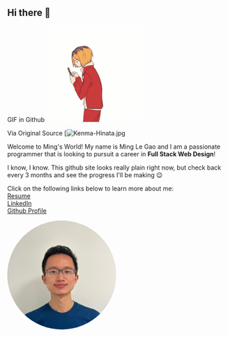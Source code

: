 ## Hi there 👋
<!--
1. Your name, photo, short bio with one fun fact about yourself. 
2. A link to your resume.
3. Links to your LinkedIn, and Github Profile
-->

<!--![GIF Test]([https://github.com/Your_Repository_Name/Your_GIF_Name.gif](https://media.tenor.com/c0gkOH-hN7QAAAAM/hinata-shouyou-kozume-kenma.gif))-->

GIF in Github
![Hi There](profile-pic/githubGIF.gif)

Via Original Source
[![Kenma-Hinata.jpg](https://media.tenor.com/c0gkOH-hN7QAAAAM/hinata-shouyou-kozume-kenma.gif)

Welcome to Ming's World!
My name is Ming Le Gao and I am a passionate programmer that is looking to pursuit a career in **Full Stack Web Design**!

I know, I know. This github site looks really plain right now, but check back every 3 months and see the progress I'll be making 😉

Click on the following links below to learn more about me: <br>
[Resume](https://docs.google.com/document/d/1LGvoB-ZGkpGv6XJRXkkgYbpG1vfTlKWMqcmBhRUh0mY/edit) <br>
[LinkedIn](https://www.linkedin.com/in/minglegao/) <br>
[Github Profile ](https://github.com/minglegao2001)

<!-- 

![](profile-pic/profile.jpeg) 
Use the syntax above to add image using Markdown

-->
<img src="profile-pic/profile.jpeg" style = "height: 250px; width:250px; border-radius: 50%;"/>

<!--
**minglegao2001/minglegao2001** is a ✨ _special_ ✨ repository because its `README.md` (this file) appears on your GitHub profile.

Here are some ideas to get you started:

- 🔭 I’m currently working on ...
- 🌱 I’m currently learning ...
- 👯 I’m looking to collaborate on ...
- 🤔 I’m looking for help with ...
- 💬 Ask me about ...
- 📫 How to reach me: ...
- 😄 Pronouns: ...
- ⚡ Fun fact: ...
-->
